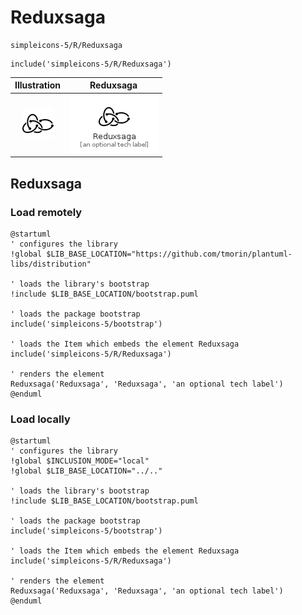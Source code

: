 # Reduxsaga


```text
simpleicons-5/R/Reduxsaga
```

```text
include('simpleicons-5/R/Reduxsaga')
```



| Illustration | Reduxsaga |
| :---: | :---: |
| ![illustration for Illustration](../../simpleicons-5/R/Reduxsaga.png) | ![illustration for Reduxsaga](../../simpleicons-5/R/Reduxsaga.Local.png) |




## Reduxsaga

### Load remotely
```plantuml
@startuml
' configures the library
!global $LIB_BASE_LOCATION="https://github.com/tmorin/plantuml-libs/distribution"

' loads the library's bootstrap
!include $LIB_BASE_LOCATION/bootstrap.puml

' loads the package bootstrap
include('simpleicons-5/bootstrap')

' loads the Item which embeds the element Reduxsaga
include('simpleicons-5/R/Reduxsaga')

' renders the element
Reduxsaga('Reduxsaga', 'Reduxsaga', 'an optional tech label')
@enduml
```

### Load locally
```plantuml
@startuml
' configures the library
!global $INCLUSION_MODE="local"
!global $LIB_BASE_LOCATION="../.."

' loads the library's bootstrap
!include $LIB_BASE_LOCATION/bootstrap.puml

' loads the package bootstrap
include('simpleicons-5/bootstrap')

' loads the Item which embeds the element Reduxsaga
include('simpleicons-5/R/Reduxsaga')

' renders the element
Reduxsaga('Reduxsaga', 'Reduxsaga', 'an optional tech label')
@enduml
```

